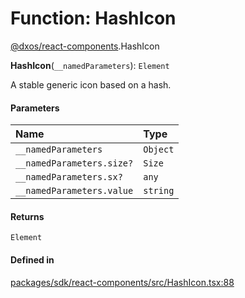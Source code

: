 # Function: HashIcon

[@dxos/react-components](../modules/dxos_react_components.md).HashIcon

**HashIcon**(`__namedParameters`): `Element`

A stable generic icon based on a hash.

#### Parameters

| Name | Type |
| :------ | :------ |
| `__namedParameters` | `Object` |
| `__namedParameters.size?` | `Size` |
| `__namedParameters.sx?` | `any` |
| `__namedParameters.value` | `string` |

#### Returns

`Element`

#### Defined in

[packages/sdk/react-components/src/HashIcon.tsx:88](https://github.com/dxos/dxos/blob/db8188dae/packages/sdk/react-components/src/HashIcon.tsx#L88)

